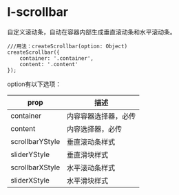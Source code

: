 # l-scrollbar
自定义滚动条，自动在容器内部生成垂直滚动条和水平滚动条。

```
///用法：createScrollbar(option: Object)
createScrollbar({
    container: '.container',
    content: '.content'
});
```

option有以下选项： 

prop | 描述
---|---
container | 内容容器选择器，必传
content | 内容选择器，必传
scrollbarYStyle | 垂直滚动条样式 
sliderYStyle | 垂直滑块样式 
scrollbarXStyle | 水平滚动条样式 
sliderXStyle | 水平滑块样式 
